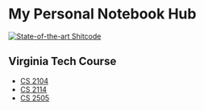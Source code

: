 # My Personal Notebook Hub

[![State-of-the-art Shitcode](https://img.shields.io/static/v1?label=State-of-the-art&message=Shitcode&color=7B5804)](https://github.com/trekhleb/state-of-the-art-shitcode)

## Virginia Tech Course

- [CS 2104](https://github.com/Jerry-NotesHub/CS_2104_Note)
- [CS 2114](https://github.com/Jerry-NotesHub/CS_2114_Note)
- [CS 2505](https://github.com/Jerry-NotesHub/CS_2505_Note)
